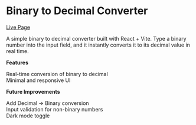 # Binary to Decimal Converter

[Live Page](https://fopuy.github.io/Bin2Dec/)

A simple binary to decimal converter built with React + Vite.
Type a binary number into the input field, and it instantly converts it to its decimal value in real time.

**Features**

Real-time conversion of binary to decimal  
Minimal and responsive UI  

**Future Improvements**

Add Decimal → Binary conversion  
Input validation for non-binary numbers  
Dark mode toggle  
